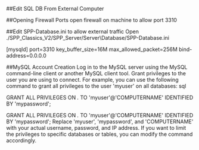 ##Edit SQL DB From External Computer

##Opening Firewall Ports
open firewall on machine to allow port 3310

##Edit SPP-Database.ini to allow external traffic
Open ./SPP_Classics_V2/SPP_Server/Server\Database/SPP-Database.ini

[mysqld]
port=3310
key_buffer_size=16M
max_allowed_packet=256M
bind-address=0.0.0.0

##MySQL Account Creation
Log in to the MySQL server using the MySQL command-line client or another MySQL client tool.
Grant privileges to the user you are using to connect. For example, you can use the following command to grant all privileges to the user 'myuser' on all databases:
sql

GRANT ALL PRIVILEGES ON *.* TO 'myuser'@'COMPUTERNAME' IDENTIFIED BY 'mypassword';

GRANT ALL PRIVILEGES ON *.* TO 'myuser'@'COMPUTERNAME' IDENTIFIED BY 'mypassword';
Replace 'myuser', 'mypassword', and 'COMPUTERNAME' with your actual username, password, and IP address. If you want to limit the privileges to specific databases or tables, you can modify the command accordingly.